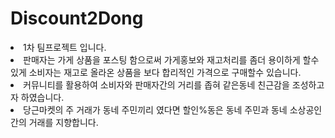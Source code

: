 # Discount2Dong
<li>1차 팀프로젝트 입니다.</li>
<li>판매자는 가게 상품을 포스팅 함으로써 가게홍보와 재고처리를 좀더 용이하게 할수있게 
  소비자는 재고로 올라온 상품을 보다 합리적인 가격으로 구매할수 있습니다. </li>
<li>커뮤니티를 활용하여 소비자와 판매자간의 거리를 좁혀 같은동네 친근감을 조성하고자 하였습니다. </li>
<li>당근마켓의 주 거래가 동네 주민끼리 였다면 할인%동은 동네 주민과 동네 소상공인간의 거래를 지향합니다.</li>

